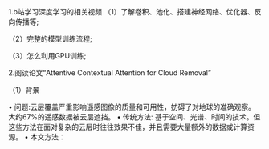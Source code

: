 1.b站学习深度学习的相关视频
（1）了解卷积、池化、搭建神经网络、优化器、反向传播等;

（2）完整的模型训练流程;

（3）怎么利用GPU训练;

2.阅读论文“Attentive Contextual Attention for Cloud Removal”

（1）背景 

•	问题:云层覆盖严重影响遥感图像的质量和可用性，妨碍了对地球的准确观察。大约67%的遥感数据被云层遮挡。
•	传统方法: 基于空间、光谱、时间的技术。但这些方法在面对复杂的云层时往往效果不佳，并且需要大量额外的数据或计算资源。
•	本文方法：
